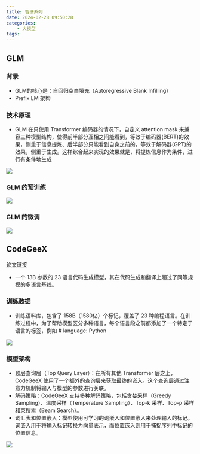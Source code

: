 ```yaml
---
title: 智谱系列
date: 2024-02-28 09:50:28
categories:
    - 大模型
tags:
---
```


## GLM

### 背景

- GLM的核心是：自回归空白填充（Autoregressive Blank Infilling）
- Prefix LM 架构

### 技术原理

- GLM 在只使用 Transformer 编码器的情况下，自定义 attention mask 来兼容三种模型结构，使得前半部分互相之间能看到，等效于编码器(BERT)的效果，侧重于信息提炼、后半部分只能看到自身之前的，等效于解码器(GPT)的效果，侧重于生成。这样综合起来实现的效果就是，将提炼信息作为条件，进行有条件地生成

![](/img/note/202403062208.png)

### GLM 的预训练

![](/img/note/202403062209.png)

### GLM 的微调

![](/img/note/202403062210.png)

## CodeGeeX

[论文链接](https://arxiv.org/pdf/2303.17568.pdf)

- 一个 13B 参数的 23 语言代码生成模型，其在代码生成和翻译上超过了同等规模的多语言基线。

### 训练数据

- 训练语料库，包含了 158B（1580亿）个标记，覆盖了 23 种编程语言。在训练过程中，为了帮助模型区分多种语言，每个语言段之前都添加了一个特定于语言的标签，例如 # language: Python

![](/img/note/202403161724.png)

### 模型架构

- 顶层查询层（Top Query Layer）：在所有其他 Transformer 层之上，CodeGeeX 使用了一个额外的查询层来获取最终的嵌入。这个查询层通过注意力机制将输入与模型的参数进行关联。
- 解码策略：CodeGeeX 支持多种解码策略，包括贪婪采样（Greedy Sampling）、温度采样（Temperature Sampling）、Top-k 采样、Top-p 采样和束搜索（Beam Search）。
- 词汇表和位置嵌入：模型使用可学习的词嵌入和位置嵌入来处理输入的标记。词嵌入用于将输入标记转换为向量表示，而位置嵌入则用于捕捉序列中标记的位置信息。

![](/img/note/202403161725.png)







